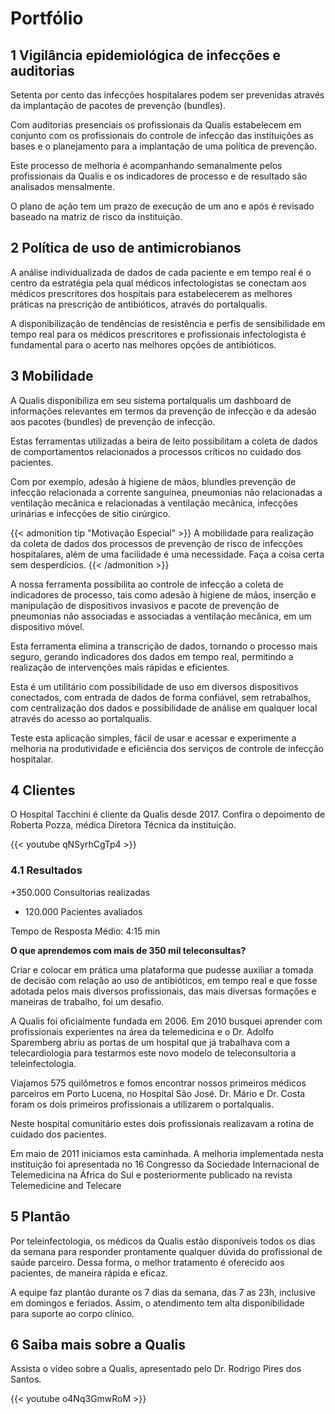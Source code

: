 # Portfólio


## 1 Vigilância epidemiológica de infecções e auditorias

Setenta por cento das infecções hospitalares podem ser prevenidas através da implantação de pacotes de prevenção (bundles). 

Com auditorias presenciais os profissionais da Qualis estabelecem em conjunto com os profissionais do controle de infecção das instituições as bases e o planejamento para a implantação de uma política de prevenção. 

Este processo de melhoria é acompanhando semanalmente pelos profissionais da Qualis e os indicadores de processo e de resultado são analisados mensalmente. 

O plano de ação tem um prazo de execução de um ano e após é revisado baseado na matriz de risco da instituição.

## 2 Política de uso de antimicrobianos

A análise individualizada de dados de cada paciente e em tempo real é o centro da estratégia pela qual médicos infectologistas se conectam aos médicos prescritores dos hospitais para estabelecerem as melhores práticas na prescrição de antibióticos, através do portalqualis. 

A disponibilização de tendências de resistência e perfis de sensibilidade em tempo real para os médicos prescritores e profissionais infectologista é fundamental para o acerto nas melhores opções de antibióticos.

## 3 Mobilidade

A Qualis disponibiliza em seu sistema portalqualis um dashboard de informações relevantes em termos da prevenção de infecção e da adesão aos pacotes (bundles) de prevenção de infecção. 

Estas ferramentas utilizadas a beira de leito possibilitam a coleta de dados de comportamentos relacionados a processos críticos no cuidado dos pacientes. 

Com por exemplo, adesão à higiene de mãos, blundles prevenção de infecção relacionada a corrente sanguínea, pneumonias não relacionadas a ventilação mecânica e relacionadas à ventilação mecânica, infecções urinárias e infecções de sítio cirúrgico.

{{< admonition tip "Motivação Especial" >}}
A mobilidade para realização da coleta de dados dos processos de prevenção de risco de infecções hospitalares, além de uma facilidade é uma necessidade. Faça a coisa certa sem desperdícios.
{{< /admonition >}}

A nossa ferramenta possibilita ao controle de infecção a coleta de indicadores de processo, tais como adesão à higiene de mãos, inserção e manipulação de dispositivos invasivos e pacote de prevenção de pneumonias não associadas e associadas a ventilação mecânica, em um dispositivo móvel. 


Esta ferramenta elimina a transcrição de dados, tornando o processo mais seguro, gerando indicadores dos dados em tempo real, permitindo a realização de intervenções mais rápidas e eficientes.

Esta é um utilitário com possibilidade de uso em diversos dispositivos conectados, com entrada de dados de forma confiável, sem retrabalhos, com centralização dos dados e possibilidade de análise em qualquer local através do acesso ao portalqualis.

Teste esta aplicação simples, fácil de usar e acessar e experimente a melhoria na produtividade e eficiência dos serviços de controle de infecção hospitalar.


## 4 Clientes

O Hospital Tacchini é cliente da Qualis desde 2017. Confira o depoimento de Roberta Pozza, médica Diretora Técnica da instituição.

{{< youtube qNSyrhCgTp4 >}}


### 4.1 Resultados 

+350.000 Consultorias realizadas

+ 120.000 Pacientes avaliados

Tempo de Resposta Médio: 4:15 min

**O que aprendemos com mais de 350 mil teleconsultas?**

Criar e colocar em prática uma plataforma que pudesse auxiliar a tomada de decisão com relação ao uso de antibióticos, em tempo real e que fosse adotada pelos mais diversos profissionais, das mais diversas formações e maneiras de trabalho, foi um desafio. 

A Qualis foi oficialmente fundada em 2006. Em 2010 busquei aprender com profissionais experientes na área da telemedicina e o Dr. Adolfo Sparemberg abriu as portas de um hospital que já trabalhava com a telecardiologia para testarmos este novo modelo de teleconsultoria a teleinfectologia. 

Viajamos 575 quilômetros e fomos encontrar nossos primeiros médicos parceiros em Porto Lucena, no Hospital São José. Dr. Mário e Dr. Costa foram os dois primeiros profissionais a utilizarem o portalqualis. 

Neste hospital comunitário estes dois profissionais realizavam a rotina de cuidado dos pacientes. 

Em maio de 2011 iniciamos esta caminhada. A melhoria implementada nesta instituição foi apresentada no 16 Congresso da Sociedade Internacional de Telemedicina na África do Sul e posteriormente publicado na revista Telemedicine and Telecare

## 5 Plantão

Por teleinfectologia, os médicos da Qualis estão disponíveis todos os dias da semana para responder prontamente qualquer dúvida do profissional de saúde parceiro. Dessa forma, o melhor tratamento é oferecido aos pacientes, de maneira rápida e eficaz.

A equipe faz plantão durante os 7 dias da semana, das 7 as 23h, inclusive em domingos e feriados. Assim, o atendimento tem alta disponibilidade para suporte ao corpo clínico.


## 6 Saiba mais sobre a Qualis

Assista o vídeo sobre a Qualis, apresentado pelo Dr. Rodrigo Pires dos Santos.

{{< youtube o4Nq3GmwRoM >}}


